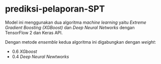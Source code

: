 # prediksi-pelaporan-SPT


Model ini menggunakan dua algoritma _machine learning_ yaitu _Extreme Gradient Boosting (XGBoost)_ dan _Deep Neural Networks_ dengan TensorFlow 2 dan Keras API.

Dengan metode _ensemble_ kedua algoritma ini digabungkan dengan _weight_:
* 0.6 _XGboost_
* 0.4 _Deep Neural Newtworks_
